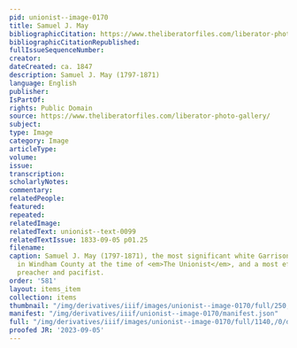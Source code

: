 ```yaml
---
pid: unionist--image-0170
title: Samuel J. May
bibliographicCitation: https://www.theliberatorfiles.com/liberator-photo-gallery/
bibliographicCitationRepublished: 
fullIssueSequenceNumber: 
creator: 
dateCreated: ca. 1847
description: Samuel J. May (1797-1871)
language: English
publisher: 
IsPartOf: 
rights: Public Domain
source: https://www.theliberatorfiles.com/liberator-photo-gallery/
subject: 
type: Image
category: Image
articleType: 
volume: 
issue: 
transcription: 
scholarlyNotes: 
commentary: 
relatedPeople: 
featured: 
repeated: 
relatedImage: 
relatedText: unionist--text-0099
relatedTextIssue: 1833-09-05 p01.25
filename: 
caption: Samuel J. May (1797-1871), the most significant white Garrisonian Abolitionist
  in Windham County at the time of <em>The Unionist</em>, and a most effective Unitarian
  preacher and pacifist.
order: '581'
layout: items_item
collection: items
thumbnail: "/img/derivatives/iiif/images/unionist--image-0170/full/250,/0/default.jpg"
manifest: "/img/derivatives/iiif/unionist--image-0170/manifest.json"
full: "/img/derivatives/iiif/images/unionist--image-0170/full/1140,/0/default.jpg"
proofed JR: '2023-09-05'
---
```


